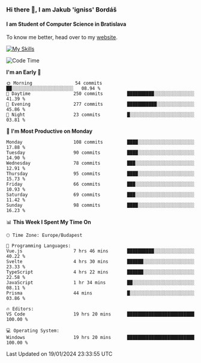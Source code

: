 ### Hi there 👋, I am Jakub 'igniss' Bordáš

#### I am Student of Computer Science in Bratislava
To know me better, head over to my [website](https://bordas.sk).

[![My Skills](https://skillicons.dev/icons?i=js,html,css,figma,svelte,java,kotlin,python,postgresql,typescript,nest,nodejs)](https://bordas.sk)


<!--START_SECTION:waka-->
![Code Time](http://img.shields.io/badge/Code%20Time-1%2C366%20hrs%2057%20mins-blue)

**I'm an Early 🐤** 

```text
🌞 Morning                54 commits          ██░░░░░░░░░░░░░░░░░░░░░░░   08.94 % 
🌆 Daytime                250 commits         ██████████░░░░░░░░░░░░░░░   41.39 % 
🌃 Evening                277 commits         ███████████░░░░░░░░░░░░░░   45.86 % 
🌙 Night                  23 commits          █░░░░░░░░░░░░░░░░░░░░░░░░   03.81 % 
```
📅 **I'm Most Productive on Monday** 

```text
Monday                   108 commits         ████░░░░░░░░░░░░░░░░░░░░░   17.88 % 
Tuesday                  90 commits          ████░░░░░░░░░░░░░░░░░░░░░   14.90 % 
Wednesday                78 commits          ███░░░░░░░░░░░░░░░░░░░░░░   12.91 % 
Thursday                 95 commits          ████░░░░░░░░░░░░░░░░░░░░░   15.73 % 
Friday                   66 commits          ███░░░░░░░░░░░░░░░░░░░░░░   10.93 % 
Saturday                 69 commits          ███░░░░░░░░░░░░░░░░░░░░░░   11.42 % 
Sunday                   98 commits          ████░░░░░░░░░░░░░░░░░░░░░   16.23 % 
```


📊 **This Week I Spent My Time On** 

```text
🕑︎ Time Zone: Europe/Budapest

💬 Programming Languages: 
Vue.js                   7 hrs 46 mins       ██████████░░░░░░░░░░░░░░░   40.22 % 
Svelte                   4 hrs 30 mins       ██████░░░░░░░░░░░░░░░░░░░   23.33 % 
TypeScript               4 hrs 22 mins       ██████░░░░░░░░░░░░░░░░░░░   22.58 % 
JavaScript               1 hr 34 mins        ██░░░░░░░░░░░░░░░░░░░░░░░   08.11 % 
Prisma                   44 mins             █░░░░░░░░░░░░░░░░░░░░░░░░   03.86 % 

🔥 Editors: 
VS Code                  19 hrs 20 mins      █████████████████████████   100.00 % 

💻 Operating System: 
Windows                  19 hrs 20 mins      █████████████████████████   100.00 % 
```


 Last Updated on 19/01/2024 23:33:55 UTC
<!--END_SECTION:waka-->
